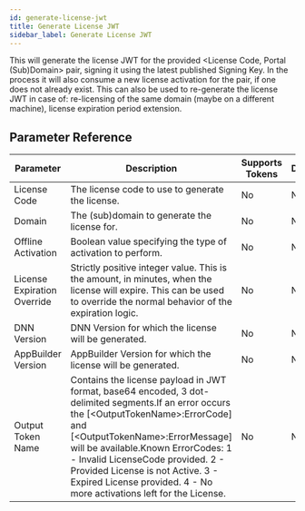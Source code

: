 ```yaml
---
id: generate-license-jwt
title: Generate License JWT
sidebar_label: Generate License JWT
---
```



This will generate the license JWT for the provided &lt;License Code, Portal (Sub)Domain&gt; pair, signing it using the latest published Signing Key. In the process it will also consume a new license activation for the pair, if one does not already exist. This can also be used to re-generate the license JWT in case of: re-licensing of the same domain (maybe on a different machine), license expiration period extension.

## Parameter Reference
| Parameter | Description | Supports Tokens | Default |
| -- | -- | -- | -- |
| License Code | The license code to use to generate the license. | No | None |
| Domain | The (sub)domain to generate the license for. | No | None |
| Offline Activation | Boolean value specifying the type of activation to perform. | No | None |
| License Expiration Override | Strictly positive integer value. This is the amount, in minutes, when the license will expire. This can be used to override the normal behavior of the expiration logic. | No | None |
| DNN Version | DNN Version for which the license will be generated. | No | None |
| AppBuilder Version | AppBuilder Version for which the license will be generated. | No | None |
| Output Token Name | Contains the license payload in JWT format, base64 encoded, 3 dot-delimited segments.If an error occurs the [&lt;OutputTokenName&gt;:ErrorCode] and [&lt;OutputTokenName&gt;:ErrorMessage] will be available.Known ErrorCodes: 1 - Invalid LicenseCode provided. 2 - Provided License is not Active. 3 - Expired License provided. 4 - No more activations left for the License. | No | None |
